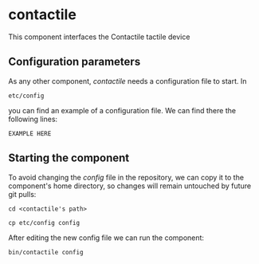 # contactile
This component interfaces the Contactile tactile device



## Configuration parameters
As any other component, *contactile* needs a configuration file to start. In
```
etc/config
```
you can find an example of a configuration file. We can find there the following lines:
```
EXAMPLE HERE
```

## Starting the component
To avoid changing the *config* file in the repository, we can copy it to the component's home directory, so changes will remain untouched by future git pulls:

```
cd <contactile's path> 
```
```
cp etc/config config
```

After editing the new config file we can run the component:

```
bin/contactile config
```
